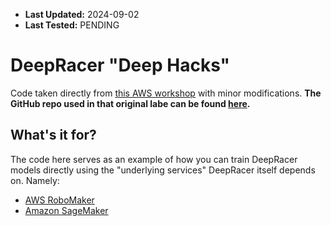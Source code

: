 - **Last Updated:** 2024-09-02
- **Last Tested:** PENDING

# DeepRacer "Deep Hacks"

Code taken directly from [this AWS workshop](https://catalog.us-east-1.prod.workshops.aws/workshops/66473261-de66-42a1-b280-3e0ec87aee26/en-US) with minor modifications. **The GitHub repo used in that original labe can be found [here](https://github.com/aws-solutions-library-samples/guidance-for-training-an-aws-deepracer-model-using-amazon-sagemaker).**

## What's it for? 

The code here serves as an example of how you can train DeepRacer models directly using the "underlying services" DeepRacer itself depends on. Namely: 

- [AWS RoboMaker](https://aws.amazon.com/robomaker/)
- [Amazon SageMaker](https://aws.amazon.com/sagemaker/)

